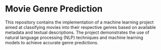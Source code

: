 # Movie Genre Prediction
This repository contains the implementation of a machine learning project aimed at classifying movies into their respective genres based on available metadata and textual descriptions. The project demonstrates the use of natural language processing (NLP) techniques and machine learning models to achieve accurate genre predictions.
